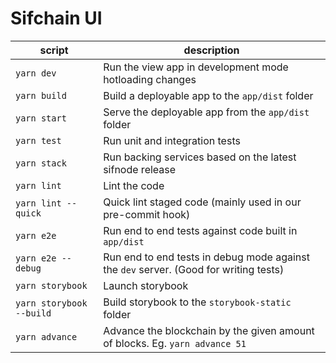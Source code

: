 # Sifchain UI

| script                   | description                                                                           |
| ------------------------ | ------------------------------------------------------------------------------------- |
| `yarn dev`               | Run the view app in development mode hotloading changes                               |
| `yarn build`             | Build a deployable app to the `app/dist` folder                                       |
| `yarn start`             | Serve the deployable app from the `app/dist` folder                                   |
| `yarn test`              | Run unit and integration tests                                                        |
| `yarn stack`             | Run backing services based on the latest sifnode release                              |
| `yarn lint`              | Lint the code                                                                         |
| `yarn lint --quick`      | Quick lint staged code (mainly used in our pre-commit hook)                           |
| `yarn e2e`               | Run end to end tests against code built in `app/dist`                                 |
| `yarn e2e --debug`       | Run end to end tests in debug mode against the `dev` server. (Good for writing tests) |
| `yarn storybook`         | Launch storybook                                                                      |
| `yarn storybook --build` | Build storybook to the `storybook-static` folder                                      |
| `yarn advance`           | Advance the blockchain by the given amount of blocks. Eg. `yarn advance 51`           |
